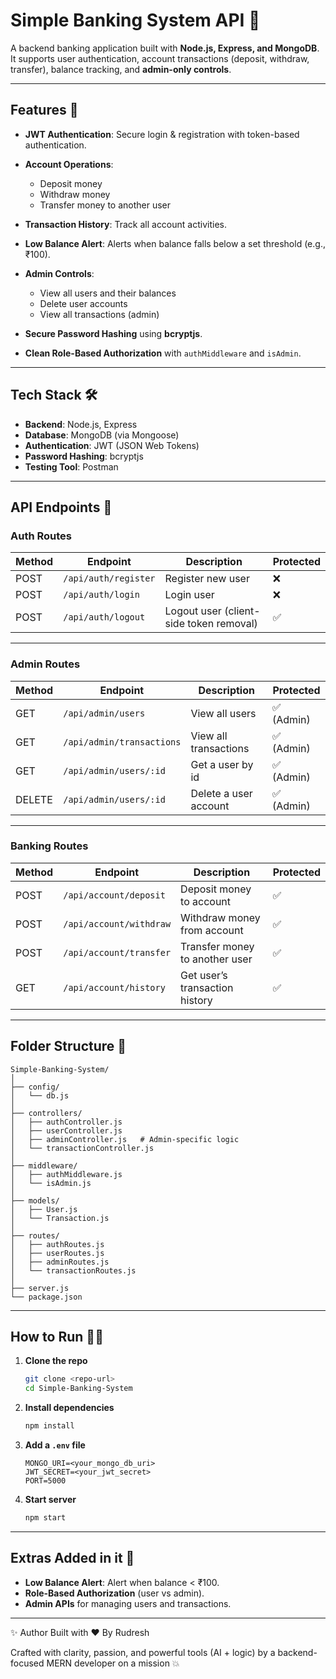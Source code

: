 # **Simple Banking System API** 🏦

A backend banking application built with **Node.js, Express, and MongoDB**. It supports user authentication, account transactions (deposit, withdraw, transfer), balance tracking, and **admin-only controls**.

---

## **Features** 🚀

- **JWT Authentication**: Secure login & registration with token-based authentication.
- **Account Operations**:

  - Deposit money
  - Withdraw money
  - Transfer money to another user

- **Transaction History**: Track all account activities.
- **Low Balance Alert**: Alerts when balance falls below a set threshold (e.g., ₹100).
- **Admin Controls**:

  - View all users and their balances
  - Delete user accounts
  - View all transactions (admin)

- **Secure Password Hashing** using **bcryptjs**.
- **Clean Role-Based Authorization** with `authMiddleware` and `isAdmin`.

---

## **Tech Stack** 🛠️

- **Backend**: Node.js, Express
- **Database**: MongoDB (via Mongoose)
- **Authentication**: JWT (JSON Web Tokens)
- **Password Hashing**: bcryptjs
- **Testing Tool**: Postman

---

## **API Endpoints** 📌

### **Auth Routes**

| Method | Endpoint             | Description                             | Protected |
| ------ | -------------------- | --------------------------------------- | --------- |
| POST   | `/api/auth/register` | Register new user                       | ❌        |
| POST   | `/api/auth/login`    | Login user                              | ❌        |
| POST   | `/api/auth/logout`   | Logout user (client-side token removal) | ✅        |

---

### **Admin Routes**

| Method | Endpoint                  | Description           | Protected  |
| ------ | ------------------------- | --------------------- | ---------- |
| GET    | `/api/admin/users`        | View all users        | ✅ (Admin) |
| GET    | `/api/admin/transactions` | View all transactions | ✅ (Admin) |
| GET    | `/api/admin/users/:id`    | Get a user by id      | ✅ (Admin) |
| DELETE | `/api/admin/users/:id`    | Delete a user account | ✅ (Admin) |

---

### **Banking Routes**

| Method | Endpoint                | Description                    | Protected |
| ------ | ----------------------- | ------------------------------ | --------- |
| POST   | `/api/account/deposit`  | Deposit money to account       | ✅        |
| POST   | `/api/account/withdraw` | Withdraw money from account    | ✅        |
| POST   | `/api/account/transfer` | Transfer money to another user | ✅        |
| GET    | `/api/account/history`  | Get user’s transaction history | ✅        |

---

## **Folder Structure** 📂

```
Simple-Banking-System/
│
├── config/
│   └── db.js
│
├── controllers/
│   ├── authController.js
│   ├── userController.js
│   ├── adminController.js   # Admin-specific logic
│   └── transactionController.js
│
├── middleware/
│   ├── authMiddleware.js
│   └── isAdmin.js
│
├── models/
│   ├── User.js
│   └── Transaction.js
│
├── routes/
│   ├── authRoutes.js
│   ├── userRoutes.js
│   ├── adminRoutes.js
│   └── transactionRoutes.js
│
├── server.js
└── package.json
```

---

## **How to Run** 🏃‍♂️

1. **Clone the repo**

   ```bash
   git clone <repo-url>
   cd Simple-Banking-System
   ```

2. **Install dependencies**

   ```bash
   npm install
   ```

3. **Add a `.env` file**

   ```
   MONGO_URI=<your_mongo_db_uri>
   JWT_SECRET=<your_jwt_secret>
   PORT=5000
   ```

4. **Start server**

   ```bash
   npm start
   ```

---

## **Extras Added in it** 🌟

- **Low Balance Alert**: Alert when balance < ₹100.
- **Role-Based Authorization** (user vs admin).
- **Admin APIs** for managing users and transactions.

---

✨ Author
Built with ❤️ By Rudresh

Crafted with clarity, passion, and powerful tools (AI + logic) by
a backend-focused MERN developer on a mission 💥
